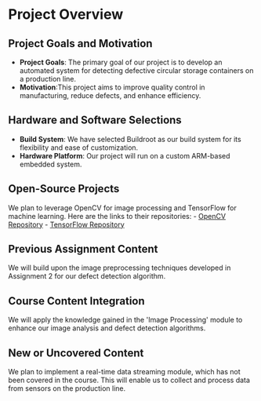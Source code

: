 # Project Overview

## Project Goals and Motivation
- **Project Goals**: The primary goal of our project is to develop an automated system for detecting defective circular storage containers on a production line.
- **Motivation**:This project aims to improve quality control in manufacturing, reduce defects, and enhance efficiency.

## Hardware and Software Selections
- **Build System**: We have selected Buildroot as our build system for its flexibility and ease of customization.
- **Hardware Platform**: Our project will run on a custom ARM-based embedded system.

## Open-Source Projects
We plan to leverage OpenCV for image processing and TensorFlow for machine learning. Here are the links to their repositories:
    - [OpenCV Repository](https://github.com/opencv/opencv)
    - [TensorFlow Repository](https://github.com/tensorflow/tensorflow)

## Previous Assignment Content
We will build upon the image preprocessing techniques developed in Assignment 2 for our defect detection algorithm.

## Course Content Integration
We will apply the knowledge gained in the 'Image Processing' module to enhance our image analysis and defect detection algorithms.

## New or Uncovered Content
We plan to implement a real-time data streaming module, which has not been covered in the course. This will enable us to collect and process data from sensors on the production line.
